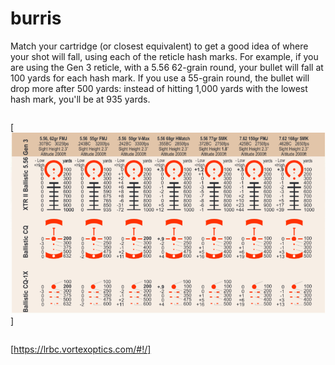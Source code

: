 # burris
Match your cartridge (or closest equivalent) to get a good idea of where your shot will fall, using each of the reticle hash marks. For example, if you are using the Gen 3 reticle, with a 5.56 62-grain round, your bullet will fall at 100 yards for each hash mark. If you use a 55-grain round, the bullet will drop more after 500 yards: instead of hitting 1,000 yards with the lowest hash mark, you'll be at 935 yards.
```
```
[<img src="https://github.com/cgpeanut/burris-mtac30/blob/master/data/burris-tac30-ballistic-CQ.png">]
```
```
[https://lrbc.vortexoptics.com/#!/]
